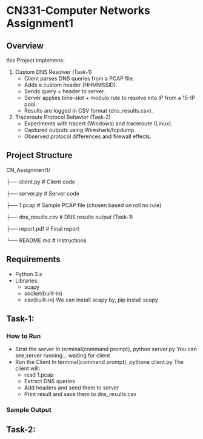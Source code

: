 # CN331-Computer Networks Assignment1
## Overview
this Project implemens:
1. Custom DNS Resolver (Task-1)
   - Client parses DNS queries from a PCAP file.
   - Adds a custom header (HHMMSSID).
   - Sends query + header to server.
   - Server applies time-slot + modulo rule to resolve into IP from a 15-IP pool.
   - Results are logged in CSV format (dns_results.csv).
2. Traceroute Protocol Behavior (Task-2)
   - Experiments with tracert (Windows) and traceroute (Linux).
   - Captured outputs using Wireshark/tcpdump.
   - Observed protocol differences and firewall effects.

## Project Structure
CN_Assignment1/

├── client.py          # Client code 

├── server.py          # Server code

├── 1.pcap             # Sample PCAP file (chosen based on roll no rule)

├── dns_results.csv    # DNS results output (Task-1)

├── report.pdf         # Final report

└── README.md          # Instructions

## Requirements
- Python 3.x
- Libraries:
    - scapy
    - socket(built-in)
    - csv(built-in)
We can install scapy by,
          pip install scapy

## Task-1:
### How to Run
- Strat the server
    In terminal(command prompt),
      python server.py
    You can see,server running... waiting for client
- Run the Client
    In terminal(command prompt),
      pythone client.py
    The client will:
    - read 1.pcap
    - Extract DNS queries
    - Add headers and send them to server
    - Print result and save them to dns_results.csv

### Sample Output

## Task-2:


  
